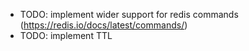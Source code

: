  - TODO: implement wider support for redis commands (https://redis.io/docs/latest/commands/)
 - TODO: implement TTL
